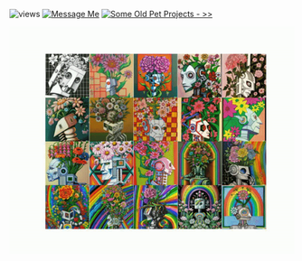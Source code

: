 ![views](https://komarev.com/ghpvc/?username=rakesh4real&color=blueviolet) [![Message Me](https://img.shields.io/static/v1?label=Message+Me&message=📬&color=DCEDC8)](https://www.twitter.com/inf800) [![Some Old Pet Projects - >>](https://img.shields.io/static/v1?label=Old+Pet+Projects&message=Go»&color=FF3814)](https://inf800.github.io/whoami/projects)

![](./anim.gif)
